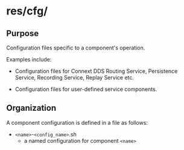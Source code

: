 # res/cfg/

## Purpose

Configuration files specific to a component's operation. 

Examples include:

- Configuration files for Connext DDS Routing Service, Persistence Service, 
  Recording Service, Replay Service etc. 

- Configuration files for user-defined service components.


## Organization

A component *<name>* configuration is defined in a file as follows:

 - `<name>`-`<config_name>`.sh
   - a named configuration for component `<name>`
